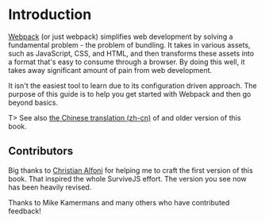 # Introduction

[Webpack](https://webpack.github.io/) (or just webpack) simplifies web development by solving a fundamental problem - the problem of bundling. It takes in various assets, such as JavaScript, CSS, and HTML, and then transforms these assets into a format that's easy to consume through a browser. By doing this well, it takes away significant amount of pain from web development.

It isn't the easiest tool to learn due to its configuration driven approach. The purpose of this guide is to help you get started with Webpack and then go beyond basics.

T> See also [the Chinese translation (zh-cn)](https://fakefish.github.io/react-webpack-cookbook/) of and older version of this book.

## Contributors

Big thanks to [Christian Alfoni](http://www.christianalfoni.com/) for helping me to craft the first version of this book. That inspired the whole SurviveJS effort. The version you see now has been heavily revised.

Thanks to Mike Kamermans and many others who have contributed feedback!
